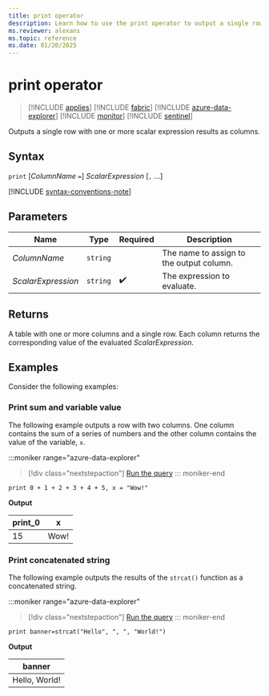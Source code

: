 ```yaml
---
title: print operator
description: Learn how to use the print operator to output a single row with one or more scalar expression results as columns.
ms.reviewer: alexans
ms.topic: reference
ms.date: 01/20/2025
---
```

# print operator

> [!INCLUDE [applies](../includes/applies-to-version/applies.md)] [!INCLUDE [fabric](../includes/applies-to-version/fabric.md)] [!INCLUDE [azure-data-explorer](../includes/applies-to-version/azure-data-explorer.md)] [!INCLUDE [monitor](../includes/applies-to-version/monitor.md)] [!INCLUDE [sentinel](../includes/applies-to-version/sentinel.md)]

Outputs a single row with one or more scalar expression results as columns.

## Syntax

`print` [*ColumnName* `=`] *ScalarExpression* [`,` ...]

[!INCLUDE [syntax-conventions-note](../includes/syntax-conventions-note.md)]

## Parameters

| Name | Type | Required | Description |
|--|--|--|--|
| *ColumnName* | `string` | | The name to assign to the output column.|
| *ScalarExpression* | `string` |  :heavy_check_mark: | The expression to evaluate.|

## Returns

A table with one or more columns and a single row. Each column returns the corresponding value of the evaluated *ScalarExpression*.

## Examples

Consider the following examples:

### Print sum and variable value

The following example outputs a row with two columns. One column contains the sum of a series of numbers and the other column contains the value of the variable, `x`.

:::moniker range="azure-data-explorer"
> [!div class="nextstepaction"]
> <a href="https://dataexplorer.azure.com/clusters/help/databases/Samples?query=H4sIAAAAAAAAAysoyswrUTBQ0FYwBGIjIDYGYhMgNtVRqFCwVVAKzy9XVAIAppjMyScAAAA=" target="_blank">Run the query</a>
::: moniker-end

```kusto
print 0 + 1 + 2 + 3 + 4 + 5, x = "Wow!"
```

**Output**

|print_0|x|
|--|--|
|15| Wow!|

### Print concatenated string

The following example outputs the results of the `strcat()` function as a concatenated string.

:::moniker range="azure-data-explorer"
> [!div class="nextstepaction"]
> <a href="https://dataexplorer.azure.com/clusters/help/databases/Samples?query=H4sIAAAAAAAAAysoyswrUUhKzMtLLbItLilKTizRUPJIzcnJV9JRgKLw/KKcFEUlTQBf/iftLAAAAA==" target="_blank">Run the query</a>
::: moniker-end

```kusto
print banner=strcat("Hello", ", ", "World!")
```

**Output**

|banner|
|--|
|Hello, World!|
